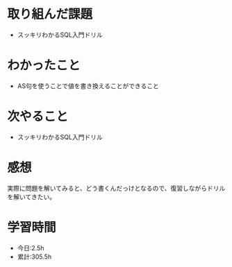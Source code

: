 # 取り組んだ課題
- スッキリわかるSQL入門ドリル
# わかったこと
- AS句を使うことで値を書き換えることができること
# 次やること
- スッキリわかるSQL入門ドリル
# 感想
実際に問題を解いてみると、どう書くんだっけとなるので、復習しながらドリルを解いてきたい。
# 学習時間
- 今日:2.5h
- 累計:305.5h
